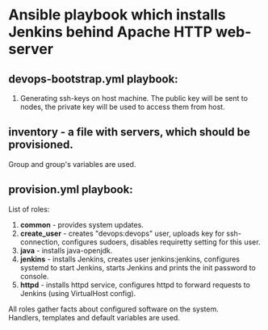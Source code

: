 # Ansible playbook which installs Jenkins behind Apache HTTP web-server

## devops-bootstrap.yml playbook:

1. Generating ssh-keys on host machine. The public key will be sent to nodes, the private key will be used to access them from host.


## inventory - a file with servers, which should be provisioned.
Group and group's variables are used.  

## provision.yml playbook:

List of roles:

1. **common** - provides system updates.
2. **create_user** - creates "devops:devops" user, uploads key for ssh-connection, configures sudoers, disables requiretty setting for this user.
3. **java** - installs java-openjdk.
4. **jenkins** - installs Jenkins, creates user jenkins:jenkins, configures systemd to start Jenkins, starts Jenkins and prints the init password to console.
5. **httpd** - installs httpd service, configures httpd to forward requests to Jenkins (using VirtualHost config).

All roles gather facts about configured software on the system.  
Handlers, templates and default variables are used.
